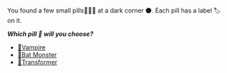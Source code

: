 You found a few small pills💊💊💊 at a dark corner 🌑. Each pill has a label 🏷️ on it. 

***Which pill 💊 will you choose?***

- [🧛Vampire](../WIP.md)
- [🦇Bat Monster](../WIP.md)
- [🤖Transformer](../WIP.md)